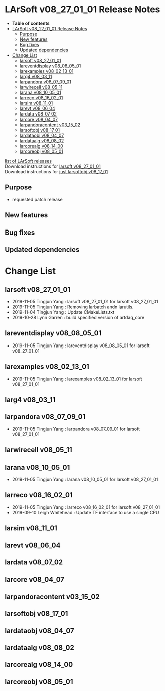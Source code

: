 LArSoft v08\_27\_01\_01 Release Notes
=============================================================================

-   **Table of contents**
-   [LArSoft v08\_27\_01\_01 Release Notes](#LArSoft-v08_27_01_01-Release-Notes)
    -   [Purpose](#Purpose)
    -   [New features](#New-features)
    -   [Bug fixes](#Bug-fixes)
    -   [Updated dependencies](#Updated-dependencies)
-   [Change List](#Change-List)
    -   [larsoft v08\_27\_01\_01](#larsoft-v08_27_01_01)
    -   [lareventdisplay v08\_08\_05\_01](#lareventdisplay-v08_08_05_01)
    -   [larexamples v08\_02\_13\_01](#larexamples-v08_02_13_01)
    -   [larg4 v08\_03\_11](#larg4-v08_03_11)
    -   [larpandora v08\_07\_09\_01](#larpandora-v08_07_09_01)
    -   [larwirecell v08\_05\_11](#larwirecell-v08_05_11)
    -   [larana v08\_10\_05\_01](#larana-v08_10_05_01)
    -   [larreco v08\_16\_02\_01](#larreco-v08_16_02_01)
    -   [larsim v08\_11\_01](#larsim-v08_11_01)
    -   [larevt v08\_06\_04](#larevt-v08_06_04)
    -   [lardata v08\_07\_02](#lardata-v08_07_02)
    -   [larcore v08\_04\_07](#larcore-v08_04_07)
    -   [larpandoracontent v03\_15\_02](#larpandoracontent-v03_15_02)
    -   [larsoftobj v08\_17\_01](#larsoftobj-v08_17_01)
    -   [lardataobj v08\_04\_07](#lardataobj-v08_04_07)
    -   [lardataalg v08\_08\_02](#lardataalg-v08_08_02)
    -   [larcorealg v08\_14\_00](#larcorealg-v08_14_00)
    -   [larcoreobj v08\_05\_01](#larcoreobj-v08_05_01)

[list of LArSoft releases](LArSoft_release_list)\
Download instructions for [larsoft v08\_27\_01\_01](http://scisoft.fnal.gov/scisoft/bundles/larsoft/v08_27_01_01/larsoft-v08_27_01_01.html)\
Download instructions for [just larsoftobj v08\_17\_01](http://scisoft.fnal.gov/scisoft/bundles/larsoftobj/v08_17_01/larsoftobj-v08_17_01.html)

Purpose
--------------------

-   requested patch release

New features
------------------------------

Bug fixes
------------------------

Updated dependencies
----------------------------------------------

Change List
============================

larsoft v08\_27\_01\_01
-------------------------------------------------

-   2019-11-05 Tingjun Yang : larsoft v08\_27\_01\_01 for larsoft v08\_27\_01\_01
-   2019-11-05 Tingjun Yang : Removing larbatch andn larutils.
-   2019-11-04 Tingjun Yang : Update CMakeLists.txt
-   2019-10-28 Lynn Garren : build specified version of artdaq\_core

lareventdisplay v08\_08\_05\_01
-----------------------------------------------------------------

-   2019-11-05 Tingjun Yang : lareventdisplay v08\_08\_05\_01 for larsoft v08\_27\_01\_01

larexamples v08\_02\_13\_01
---------------------------------------------------------

-   2019-11-05 Tingjun Yang : larexamples v08\_02\_13\_01 for larsoft v08\_27\_01\_01

larg4 v08\_03\_11
--------------------------------------

larpandora v08\_07\_09\_01
-------------------------------------------------------

-   2019-11-05 Tingjun Yang : larpandora v08\_07\_09\_01 for larsoft v08\_27\_01\_01

larwirecell v08\_05\_11
--------------------------------------------------

larana v08\_10\_05\_01
-----------------------------------------------

-   2019-11-05 Tingjun Yang : larana v08\_10\_05\_01 for larsoft v08\_27\_01\_01

larreco v08\_16\_02\_01
-------------------------------------------------

-   2019-11-05 Tingjun Yang : larreco v08\_16\_02\_01 for larsoft v08\_27\_01\_01
-   2019-09-10 Leigh Whitehead : Update TF interface to use a single CPU

larsim v08\_11\_01
----------------------------------------

larevt v08\_06\_04
----------------------------------------

lardata v08\_07\_02
------------------------------------------

larcore v08\_04\_07
------------------------------------------

larpandoracontent v03\_15\_02
--------------------------------------------------------------

larsoftobj v08\_17\_01
------------------------------------------------

lardataobj v08\_04\_07
------------------------------------------------

lardataalg v08\_08\_02
------------------------------------------------

larcorealg v08\_14\_00
------------------------------------------------

larcoreobj v08\_05\_01
------------------------------------------------
